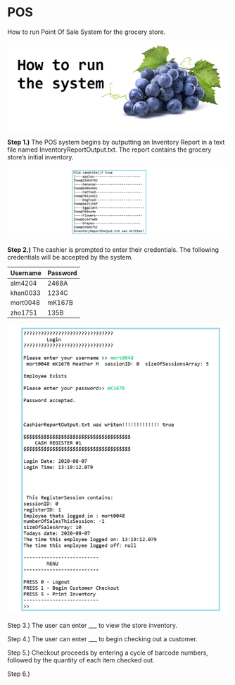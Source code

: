 # POS
How to run Point Of Sale System for the grocery store.

![grocery grapes](https://raw.githubusercontent.com/heathermortensen/POS/master/images/grapes.png)

**Step 1.)** The POS system begins by outputting an Inventory Report in a text file named InventoryReportOutput.txt. The report contains the grocery store’s initial inventory.

![](https://raw.githubusercontent.com/heathermortensen/POS/master/images/image_1_program_output.png)

**Step 2.)** The cashier is prompted to enter their credentials. The following credentials will be accepted by the system.

| Username | Password |
| -------- | -------- |
| alm4204  | 2468A    |
| khan0033 | 1234C    |
| mort0048 | mK167B   |
| zho1751  | 135B     |

![](https://raw.githubusercontent.com/heathermortensen/POS/master/images/image_2_program_output.png)



Step 3.) The user can enter ___ to view the store inventory.



Step 4.) The user can enter ___ to begin checking out a customer.

Step 5.) Checkout proceeds by entering a cycle of barcode numbers, followed by the quantity of each item checked out.

Step 6.) 